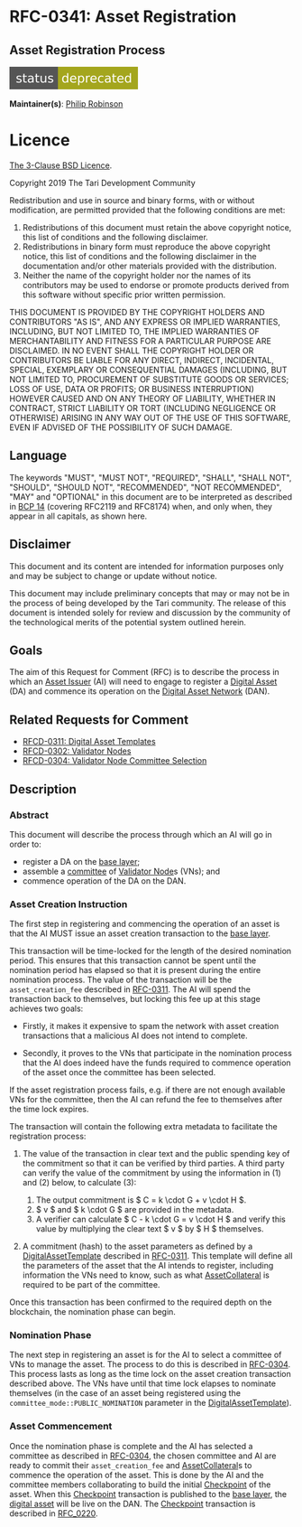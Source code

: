 # RFC-0341: Asset Registration
## Asset Registration Process

![status: deprecated](theme/images/status-deprecated.svg)

**Maintainer(s)**: [Philip Robinson](https://github.com/philipr-za)

# Licence

[ The 3-Clause BSD Licence](https://opensource.org/licenses/BSD-3-Clause).

Copyright 2019 The Tari Development Community

Redistribution and use in source and binary forms, with or without modification, are permitted provided that the
following conditions are met:

1. Redistributions of this document must retain the above copyright notice, this list of conditions and the following
   disclaimer.
2. Redistributions in binary form must reproduce the above copyright notice, this list of conditions and the following
   disclaimer in the documentation and/or other materials provided with the distribution.
3. Neither the name of the copyright holder nor the names of its contributors may be used to endorse or promote products
   derived from this software without specific prior written permission.

THIS DOCUMENT IS PROVIDED BY THE COPYRIGHT HOLDERS AND CONTRIBUTORS "AS IS", AND ANY EXPRESS OR IMPLIED WARRANTIES,
INCLUDING, BUT NOT LIMITED TO, THE IMPLIED WARRANTIES OF MERCHANTABILITY AND FITNESS FOR A PARTICULAR PURPOSE ARE
DISCLAIMED. IN NO EVENT SHALL THE COPYRIGHT HOLDER OR CONTRIBUTORS BE LIABLE FOR ANY DIRECT, INDIRECT, INCIDENTAL,
SPECIAL, EXEMPLARY OR CONSEQUENTIAL DAMAGES (INCLUDING, BUT NOT LIMITED TO, PROCUREMENT OF SUBSTITUTE GOODS OR
SERVICES; LOSS OF USE, DATA OR PROFITS; OR BUSINESS INTERRUPTION) HOWEVER CAUSED AND ON ANY THEORY OF LIABILITY,
WHETHER IN CONTRACT, STRICT LIABILITY OR TORT (INCLUDING NEGLIGENCE OR OTHERWISE) ARISING IN ANY WAY OUT OF THE USE OF
THIS SOFTWARE, EVEN IF ADVISED OF THE POSSIBILITY OF SUCH DAMAGE.

## Language

The keywords "MUST", "MUST NOT", "REQUIRED", "SHALL", "SHALL NOT", "SHOULD", "SHOULD NOT", "RECOMMENDED", 
"NOT RECOMMENDED", "MAY" and "OPTIONAL" in this document are to be interpreted as described in 
[BCP 14](https://tools.ietf.org/html/bcp14) (covering RFC2119 and RFC8174) when, and only when, they appear in all capitals, as 
shown here.

## Disclaimer

This document and its content are intended for information purposes only and may be subject to change or update
without notice.

This document may include preliminary concepts that may or may not be in the process of being developed by the Tari
community. The release of this document is intended solely for review and discussion by the community of the
technological merits of the potential system outlined herein.

## Goals

The aim of this Request for Comment (RFC) is to  describe the process in which an [Asset Issuer] (AI) will need to engage to 
register a [Digital Asset] (DA) and commence its operation on the [Digital Asset Network] (DAN).

## Related Requests for Comment
* [RFCD-0311: Digital Asset Templates](RFCD-0311_AssetTemplates.md)
* [RFCD-0302: Validator Nodes](RFCD-0302_ValidatorNodes.md)
* [RFCD-0304: Validator Node Committee Selection](RFCD-0304_VNCommittees.md)

## Description

### Abstract
This document will describe the process through which an AI will go in order to:
- register a DA on the [base layer];
- assemble a [committee] of [Validator Node]s (VNs); and
- commence operation of the DA on the DAN.

### Asset Creation Instruction
The first step in registering and commencing the operation of an asset is that the AI MUST issue an asset creation 
transaction to the [base layer].

This transaction will be time-locked for the length of the desired nomination period. This ensures that this transaction 
cannot be spent until the nomination period has elapsed so that it is present during the entire nomination process. The 
value of the transaction will be the `asset_creation_fee` described in [RFC-0311](RFC-0311_AssetTemplates.md). The AI 
will spend the transaction back to themselves, but locking this fee up at this stage achieves two goals:

- Firstly, it makes 
  it expensive to spam the network with asset creation transactions that a malicious AI does not intend to complete.

- Secondly, it proves to the VNs that participate in the nomination process that the AI does indeed have the funds 
  required to commence operation of the asset once the committee has been selected.

If the asset registration process 
fails, e.g. if there are not enough available VNs for the committee, then the AI can refund the fee to themselves 
after the time lock expires.

The transaction will contain the following extra metadata to facilitate the registration process:

1. The value of the transaction in clear text and the public spending key of the commitment so that it can be verified 
   by third parties. A third party can verify the value of the commitment by using the information in (1) and (2) below, to calculate (3):
   1. The output commitment is $ C = k \cdot G + v \cdot H $.
   2. $ v​ $ and $ k \cdot G ​$ are provided in the metadata.
   3. A verifier can calculate $ C - k \cdot G = v \cdot H $ and verify this value by multiplying the clear text $ v $ by $ H $ themselves.

2. A commitment (hash) to the asset parameters as defined by a [DigitalAssetTemplate] described in 
  [RFC-0311](RFC-0311_AssetTemplates.md). This template will define all the parameters of the asset that the AI intends to 
  register, including information the VNs need to know, such as what  [AssetCollateral] is required to be part of the committee.

Once this transaction has been confirmed to the required depth on the blockchain, the nomination phase can begin.

### Nomination Phase
The next step in registering an asset is for the AI to select a committee of VNs to manage the asset. The process to do 
this is described in [RFC-0304](RFC-0304_VNCommittees.md). This process lasts as long as the time lock on the asset 
creation transaction described above. The VNs have until that time lock elapses to nominate themselves (in the case of 
an asset being registered using the `committee_mode::PUBLIC_NOMINATION` parameter in the [DigitalAssetTemplate]).

### Asset Commencement
Once the nomination phase is complete and the AI has selected a committee as described in [RFC-0304](RFC-0304_VNCommittees.md), 
the chosen committee and AI are ready to commit their `asset_creation_fee` and [AssetCollateral]s to commence the 
operation of the asset. This is done by the AI and the committee members collaborating to build the initial [Checkpoint] 
of the asset. When this [Checkpoint] transaction is published to the [base layer], the [digital asset] will be live on 
the DAN. The [Checkpoint] transaction is described in [RFC_0220](RFC-0220_AssetCheckpoints.md).

[assetcollateral]: Glossary.md#assetcollateral
[asset issuer]: Glossary.md#asset-issuer
[base layer]: Glossary.md#base-layer
[checkpoint]: Glossary.md#checkpoint
[committee]: Glossary.md#committee
[CommitteeSelectionStrategy]: Glossary.md#committeeselectionstrategy
[digital asset]: Glossary.md#digital-asset
[DigitalAssetTemplate]: Glossary.md#digitalassettemplate
[digital asset network]: Glossary.md#digital-asset-network
[trusted node]: Glossary.md#trusted-node
[validator node]: Glossary.md#validator-node
